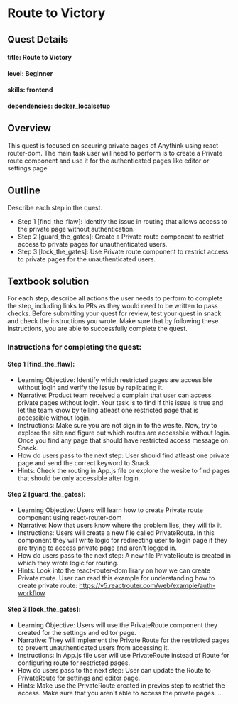 # Route to Victory

## Quest Details 
#### title: Route to Victory
#### level: Beginner
#### skills: frontend
#### dependencies: docker_localsetup


## Overview 
This quest is focused on securing private pages of Anythink using react-router-dom. The main task user will need to perform is to create a Private route component and use it for the authenticated pages like editor or settings page.


## Outline
Describe each step in the quest. 
- Step 1 [find_the_flaw]: Identify the issue in routing that allows access to the private page without authentication.
- Step 2 [guard_the_gates]: Create a Private route component to restrict access to private pages for unauthenticated users.
- Step 3 [lock_the_gates]: Use Private route component to restrict access to private pages for the unauthenticated users.


## Textbook solution
For each step, describe all actions the user needs to perform to complete the step, including links to PRs as they would need to be written to pass checks. 
Before submitting your quest for review, test your quest in snack and check the instructions you wrote. Make sure that by following these instructions, you are able to successfully complete the quest.  
### Instructions for completing the quest: 
#### Step 1 [find_the_flaw]: 
- Learning Objective: Identify which restricted pages are accessible without login and verify the issue by replicating it.
- Narrative: Product team received a complain that user can access private pages without login. Your task is to find if this issue is true and let the team know by telling atleast one restricted page that is accessible without login.
- Instructions: Make sure you are not sign in to the wesite. Now, try to explore the site and figure out which routes are accessbile without login. Once you find any page that should have restricted access message on Snack.
- How do users pass to the next step: User should find atleast one private page and send the correct keyword to Snack.
- Hints: Check the routing in App.js file or explore the wesite to find pages that should be only accessible after login.

 
#### Step 2 [guard_the_gates]:
- Learning Objective: Users will learn how to create Private route component using react-router-dom
- Narrative: Now that users know where the problem lies, they will fix it. 
- Instructions: Users will create a new file called PrivateRoute. In this component they will write logic for redirecting user to login page if they are trying to access private page and aren't logged in.
- How do users pass to the next step: A new file PrivateRoute is created in which they wrote logic for routing.
- Hints: Look into the react-router-dom lirary on how we can create Private route. User can read this example for understanding how to create private route: https://v5.reactrouter.com/web/example/auth-workflow

#### Step 3 [lock_the_gates]:
- Learning Objective: Users will use the PrivateRoute component they created for the settings and editor page.
- Narrative: They will implement the Private Route for the restricted pages to prevent unauthenticated users from accessing it.
- Instructions: In App.js file user will use PrivateRoute instead of Route for configuring route for restricted pages.
- How do users pass to the next step: User can update the Route to PrivateRoute for settings and editor page.
- Hints: Make use the PrivateRoute created in previos step to restrict the access. Make sure that you aren't able to access the private pages.
...
